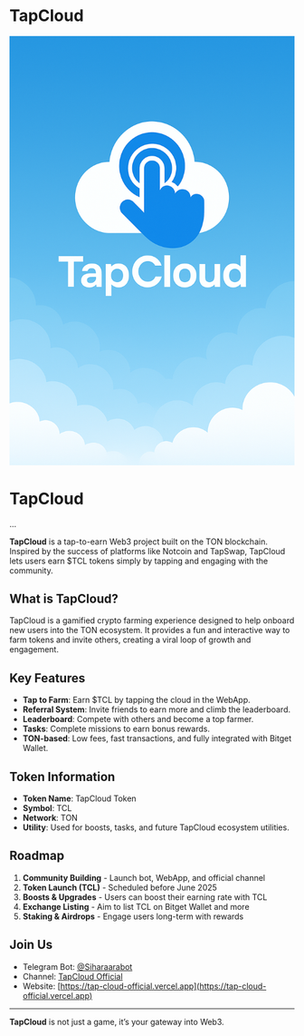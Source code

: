 
# TapCloud
![TapCloud Banner](./banner-TapCloud.png)

# TapCloud
...


**TapCloud** is a tap-to-earn Web3 project built on the TON blockchain. Inspired by the success of platforms like Notcoin and TapSwap, TapCloud lets users earn $TCL tokens simply by tapping and engaging with the community.

## What is TapCloud?

TapCloud is a gamified crypto farming experience designed to help onboard new users into the TON ecosystem. It provides a fun and interactive way to farm tokens and invite others, creating a viral loop of growth and engagement.

## Key Features

- **Tap to Farm**: Earn $TCL by tapping the cloud in the WebApp.
- **Referral System**: Invite friends to earn more and climb the leaderboard.
- **Leaderboard**: Compete with others and become a top farmer.
- **Tasks**: Complete missions to earn bonus rewards.
- **TON-based**: Low fees, fast transactions, and fully integrated with Bitget Wallet.

## Token Information

- **Token Name**: TapCloud Token
- **Symbol**: TCL
- **Network**: TON
- **Utility**: Used for boosts, tasks, and future TapCloud ecosystem utilities.

## Roadmap

1. **Community Building** - Launch bot, WebApp, and official channel  
2. **Token Launch (TCL)** - Scheduled before June 2025  
3. **Boosts & Upgrades** - Users can boost their earning rate with TCL  
4. **Exchange Listing** - Aim to list TCL on Bitget Wallet and more  
5. **Staking & Airdrops** - Engage users long-term with rewards  

## Join Us

- Telegram Bot: [@Siharaarabot](https://t.me/Siharaarabot)  
- Channel: [TapCloud Official](https://t.me/tapcloudofficial)  
- Website: [https://tap-cloud-official.vercel.app](https://tap-cloud-official.vercel.app)

---

**TapCloud** is not just a game, it’s your gateway into Web3.
